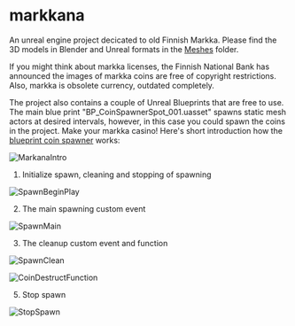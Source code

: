 # markkana
An unreal engine project decicated to old Finnish Markka. Please find the 3D models in Blender and Unreal formats in the [Meshes](https://github.com/nisipop/markkana/tree/main/Meshes) folder.

If you might think about markka licenses, the Finnish National Bank has announced the images of markka coins are free of copyright restrictions. Also, markka is obsolete currency, outdated completely.

The project also contains a couple of Unreal Blueprints that are free to use. The main blue print "BP_CoinSpawnerSpot_001.uasset" spawns static mesh actors at desired intervals, however, in this case you could spawn the coins in the project. Make your markka casino! Here's short introduction how the [blueprint coin spawner](https://github.com/nisipop/markkana/tree/main/Blueprints) works:

![MarkanaIntro](https://github.com/nisipop/markkana/assets/53601721/7db5c3b1-e56d-4374-a5f9-b62a3db0bb4d)


1) Initialize spawn, cleaning and stopping of spawning


![SpawnBeginPlay](https://github.com/nisipop/markkana/assets/53601721/abce85bb-9f32-414f-b036-30908c00925b)

2) The main spawning custom event


![SpawnMain](https://github.com/nisipop/markkana/assets/53601721/d55a8794-4642-45a0-b4ea-d9c53354b9bf)


3) The cleanup custom event and function


![SpawnClean](https://github.com/nisipop/markkana/assets/53601721/0af18ba9-e56a-4b6e-98cb-ae4832ad788a)

![CoinDestructFunction](https://github.com/nisipop/markkana/assets/53601721/1095ecb1-d942-4f63-8444-23a351a314af)


5) Stop spawn


![StopSpawn](https://github.com/nisipop/markkana/assets/53601721/23a8fb01-09c9-4bd7-8b98-ccbf0793504a)


